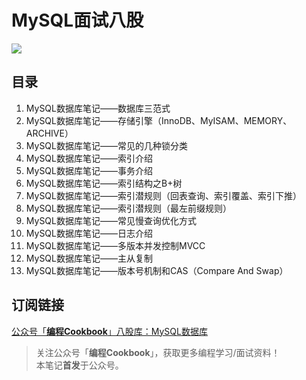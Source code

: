 # MySQL面试八股
![](https://github.com/CodingCookbook/MySQL/blob/main/File/gzh.png)

## 目录
1. MySQL数据库笔记——数据库三范式  
2. MySQL数据库笔记——存储引擎（InnoDB、MyISAM、MEMORY、ARCHIVE）  
3. MySQL数据库笔记——常见的几种锁分类  
4. MySQL数据库笔记——索引介绍  
5. MySQL数据库笔记——事务介绍  
6. MySQL数据库笔记——索引结构之B+树  
7. MySQL数据库笔记——索引潜规则（回表查询、索引覆盖、索引下推）  
8. MySQL数据库笔记——索引潜规则（最左前缀规则）  
9. MySQL数据库笔记——常见慢查询优化方式  
10. MySQL数据库笔记——日志介绍  
11. MySQL数据库笔记——多版本并发控制MVCC  
12. MySQL数据库笔记——主从复制  
13. MySQL数据库笔记——版本号机制和CAS（Compare And Swap）  

## 订阅链接
[公众号「**编程Cookbook**」八股库：MySQL数据库](https://mp.weixin.qq.com/mp/appmsgalbum?__biz=MzA4Mzc2ODc2Ng==&action=getalbum&album_id=3863027493087100937&scene=173&sessionid=1740491728&enterid=1740491801&from_msgid=2247484754&from_itemidx=1&count=3&nolastread=1#wechat_redirect)


> 关注公众号「**编程Cookbook**」，获取更多编程学习/面试资料！  
> 本笔记**首发**于公众号。
